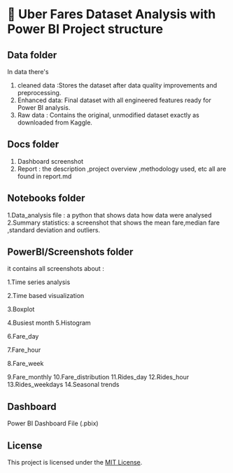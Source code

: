 # 🚖 Uber Fares Dataset Analysis with Power BI Project structure

## Data folder

In data there's 
1. cleaned data :Stores the dataset after data quality improvements and preprocessing.
2. Enhanced data: Final dataset with all engineered features ready for Power BI analysis.
3. Raw data : Contains the original, unmodified dataset exactly as downloaded from Kaggle.

## Docs folder
1. Dashboard screenshot
2. Report : the description ,project overview ,methodology used, etc all are found in report.md

## Notebooks folder
1.Data_analysis file : a python that shows data how data were analysed
2.Summary statistics: a screenshot that shows the mean fare,median fare ,standard deviation and outliers.

## PowerBI/Screenshots folder
it contains all screenshots about :

1.Time series analysis

2.Time based visualization

3.Boxplot

4.Busiest month
5.Histogram

6.Fare_day

7.Fare_hour

8.Fare_week

9.Fare_monthly
10.Fare_distribution
11.Rides_day
12.Rides_hour
13.Rides_weekdays
14.Seasonal trends

## Dashboard
Power BI Dashboard File (.pbix)



















## License

This project is licensed under the [MIT License](LICENSE).
